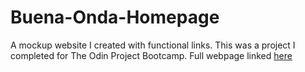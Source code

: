 # Buena-Onda-Homepage
A mockup website I created with functional links. This was a project I completed for The Odin Project Bootcamp.
Full webpage linked <a href="https://jdays19.github.io/Buena-Onda-Homepage/">here</a>
